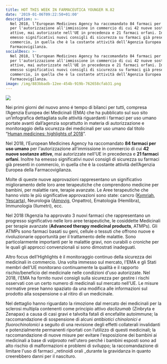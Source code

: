 ```yaml
---
title: HOT THIS WEEK IN FARMACEUTICA YOUNGER N.82
date: '2019-01-06T09:22:50+01:00'
description: >-
  Nel 2018, l’European Medicines Agency ha raccomandato 84 farmaci per uso umano
  per l'autorizzazione all'immissione in commercio di cui 42 nuove sostanze
  attive, mai autorizzate nell'UE in precedenza e 21 farmaci orfani. Inoltre ha
  emesso significativi nuovi consigli di sicurezza su farmaci già presenti in
  commercio, in quella che è la costante attività dell’Agenzia Europea della
  Farmacovigilanza.
socialDesc: >-
  Nel 2018, l’European Medicines Agency ha raccomandato 84 farmaci per uso umano
  per l'autorizzazione all'immissione in commercio di cui 42 nuove sostanze
  attive, mai autorizzate nell'UE in precedenza e 21 farmaci orfani. Inoltre ha
  emesso significativi nuovi consigli di sicurezza su farmaci già presenti in
  commercio, in quella che è la costante attività dell’Agenzia Europea della
  Farmacovigilanza.
image: /img/883bbadb-12ee-454b-919b-762658cfab31.png
---
```

![](/img/883bbadb-12ee-454b-919b-762658cfab31.png)

Nei primi giorni del nuovo anno é tempo di bilanci per tutti, compresa l’Agenzia Europea dei Medicinali (EMA) che ha pubblicato sul suo sito un’infografica dettagliata sulle attività riguardanti i farmaci per uso umano portate avanti dall’agenzia soprattutto in materia di autorizzazione e monitoraggio della sicurezza dei medicinali per uso umano dal titolo “[Human medicines: highlights of 2018](https://www.ema.europa.eu/documents/report/human-medicines-highlights-2018_en.pdf)”.

Nel 2018, l’European Medicines Agency ha raccomandato **84 farmaci per uso umano** per l'autorizzazione all'immissione in commercio di cui **42 nuove sostanze attive**, mai autorizzate nell'UE in precedenza e **21 farmaci orfani**. Inoltre ha emesso significativi nuovi consigli di sicurezza su farmaci già presenti in commercio, in quella che è la costante attività dell’Agenzia Europea della Farmacovigilanza.

Molte di queste nuove approvazioni rappresentano un significativo miglioramento delle loro aree terapeutiche che comprendono medicine per bambini, per malattie rare, terapie avanzate. Le Aree terapeutiche che hanno visto le più significative approvazioni sono state: cancro ([Kymriah](https://www.farmaceuticayounger.science/blog/2017/09/la-rivoluzione-delle-cellule-car-t-nellimmuno-oncologia/), [Yescarta](https://www.farmaceuticayounger.science/hotthisweek/hot-this-week-in-pharmaceutical-chemistry-n.22/)), Neurologia ([Aimovig](https://www.farmaceuticayounger.science/hotthisweek/hot-this-week-in-farmaceutica-younger-n.50/), Onpattro), Ematologia (Hemlibra), Immunologia (Ilumetri), ecc.

Nel 2018 l’Agenzia ha approvato 3 nuovi farmaci che rappresentano un progresso significativo nelle loro aree terapeutiche, le cosiddette Medicinali per terapie avanzate (**Advanced therapy medicinal products**, ATMPs). Gli ATMPs sono farmaci basati su geni, cellule o tessuti che offrono nuove e rivoluzionarie opportunità per il trattamento delle malattie. Sono particolarmente importanti per le malattie gravi, non curabili o croniche per le quali gli approcci convenzionali si sono dimostrati inadeguati.

Altro focus dell’Highlights è il monitoraggio continuo della sicurezza dei medicinali in commercio. Una volta immesso sul mercato, l'EMA e gli Stati membri dell'UE monitorano continuamente la qualità e il rapporto rischio/beneficio del medicinale nelle condizioni d'uso autorizzate. Nel 2018, l'EMA ha fornito nuovi consigli sulla sicurezza per gestire i rischi osservati con un certo numero di medicinali sul mercato nell'UE. Le misure normative prese hanno spaziato da una modifica alle informazioni sul prodotto alla sospensione o al ritiro di un medicinale. 

Nel dettaglio hanno riguardato la rimozione dal mercato dei medicinali per la sclerosi multipla contenenti come principio attivo _daclizumab_ (Zinbryta e Zenapax) a causa di casi gravi e talvolta fatali di encefalite autoimmune; la raccomandazione di sospensione di alcuni _antibiotici chinolonici e fluorochinolonici_ a seguito di una revisione degli effetti collaterali invalidanti e potenzialmente permanenti riportati con l’utilizzo di questi medicinali; la raccomandazione di nuove misure per evitare l'esposizione dei bambini ai medicinali a base di _valproato_ nell'utero perché i bambini esposti sono ad alto rischio di malformazioni e problemi di sviluppo; la raccomandazione di limitare l'uso di farmaci _retinoidi orali _durante la gravidanza in quanto creerebbero danni per il nascituro.
